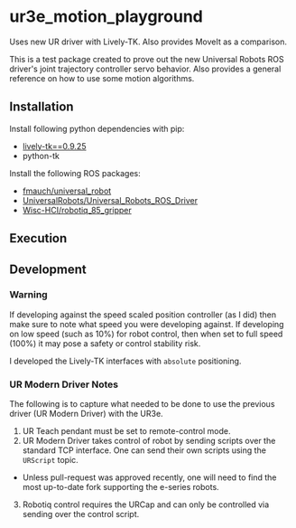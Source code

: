 # ur3e_motion_playground
Uses new UR driver with Lively-TK. Also provides MoveIt as a comparison.

This is a test package created to prove out the new Universal Robots ROS driver's joint trajectory controller servo behavior. Also provides a general reference on how to use some motion algorithms.

## Installation

Install following python dependencies with pip:
- [lively-tk==0.9.25](https://pypi.org/project/lively-tk/)
- python-tk

Install the following ROS packages: 
- [fmauch/universal_robot](https://github.com/fmauch/universal_robot)
- [UniversalRobots/Universal_Robots_ROS_Driver](https://github.com/UniversalRobots/Universal_Robots_ROS_Driver)
- [Wisc-HCI/robotiq_85_gripper](https://github.com/Wisc-HCI/robotiq_85_gripper)

## Execution


## Development


### Warning
If developing against the speed scaled position controller (as I did) then make sure to note what speed you were developing against. If developing on low speed (such as 10%) for robot control, then when set to full speed (100%) it may pose a safety or control stability risk.

I developed the Lively-TK interfaces with `absolute` positioning.

### UR Modern Driver Notes
The following is to capture what needed to be done to use the previous driver (UR Modern Driver) with the UR3e.

1. UR Teach pendant must be set to remote-control mode.
2. UR Modern Driver takes control of robot by sending scripts over the standard TCP interface. One can send their own scripts using the `URScript` topic.
  - Unless pull-request was approved recently, one will need to find the most up-to-date fork supporting the e-series robots.
3. Robotiq control requires the URCap and can only be controlled via sending over the control script.
